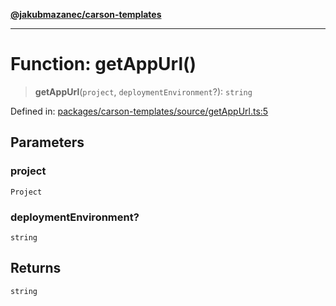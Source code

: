 [**@jakubmazanec/carson-templates**](../README.md)

---

# Function: getAppUrl()

> **getAppUrl**(`project`, `deploymentEnvironment`?): `string`

Defined in:
[packages/carson-templates/source/getAppUrl.ts:5](https://github.com/jakubmazanec/tools/blob/dd3219e5c9e39fb2c6c2fa06c4f20acd2118ac84/packages/carson-templates/source/getAppUrl.ts#L5)

## Parameters

### project

`Project`

### deploymentEnvironment?

`string`

## Returns

`string`
